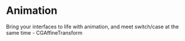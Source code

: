 # Animation
Bring your interfaces to life with animation, and meet switch/case at the same time - CGAffineTransform
